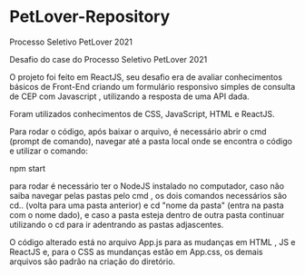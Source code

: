 # PetLover-Repository
Processo Seletivo PetLover 2021

Desafio do case do Processo Seletivo PetLover 2021

O projeto foi feito em ReactJS, seu desafio era de avaliar conhecimentos básicos de Front-End criando um formulário responsivo simples de consulta de CEP com Javascript , utilizando a resposta de uma API dada.

Foram utilizados conhecimentos de CSS, JavaScript, HTML e ReactJS.

Para rodar o código, após baixar o arquivo, é necessário abrir o cmd (prompt de comando), navegar até a pasta local onde se encontra o código e utilizar o comando:

  npm start
 
para rodar é necessário ter o NodeJS instalado no computador, caso não saiba navegar pelas pastas pelo cmd , os dois comandos necessários são cd.. (volta para uma pasta anterior) e cd "nome da pasta" (entra na pasta com o nome dado), e caso a pasta esteja dentro de outra pasta continuar utilizando o cd para ir adentrando as pastas adjascentes.

O código alterado está no arquivo App.js para as mudanças em HTML , JS e ReactJS e, para o CSS as mundanças estão em App.css, os demais arquivos são padrão na criação do diretório.

